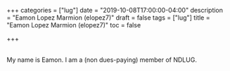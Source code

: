 +++
categories = ["lug"]
date = "2019-10-08T17:00:00-04:00"
description = "Eamon Lopez Marmion (elopez7)"
draft = false
tags = ["lug"]
title = "Eamon Lopez Marmion (elopez7)"
toc = false

+++

<!--more-->


<br>
My name is Eamon. I am a (non dues-paying) member of NDLUG.
